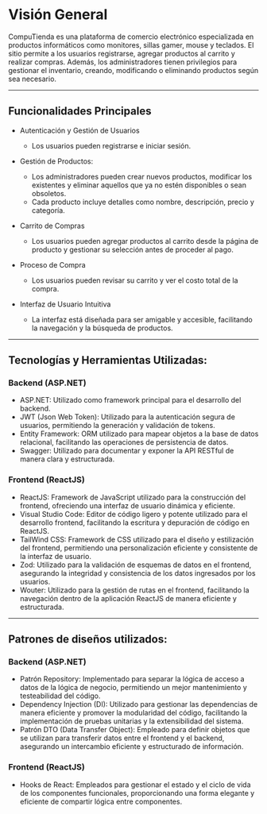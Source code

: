 # Visión General

CompuTienda es una plataforma de comercio electrónico especializada en productos informáticos como monitores, sillas gamer, mouse y teclados. El sitio permite a los usuarios registrarse, agregar productos al carrito y realizar compras. Además, los administradores tienen privilegios para gestionar el inventario, creando, modificando o eliminando productos según sea necesario.

---

## Funcionalidades Principales

- Autenticación y Gestión de Usuarios
     - Los usuarios pueden registrarse e iniciar sesión.

- Gestión de Productos:
     - Los administradores pueden crear nuevos productos, modificar los existentes y eliminar aquellos que ya no estén disponibles o sean obsoletos.
     - Cada producto incluye detalles como nombre, descripción, precio y categoría.

- Carrito de Compras
     - Los usuarios pueden agregar productos al carrito desde la página de producto y gestionar su selección antes de proceder al pago.

- Proceso de Compra
     - Los usuarios pueden revisar su carrito y ver el costo total de la compra.

- Interfaz de Usuario Intuitiva
     - La interfaz está diseñada para ser amigable y accesible, facilitando la navegación y la búsqueda de productos.

---

## Tecnologías y Herramientas Utilizadas: 
### Backend (ASP.NET)
 - ASP.NET: Utilizado como framework principal para el desarrollo del backend.
 - JWT (Json Web Token): Utilizado para la autenticación segura de usuarios, permitiendo la generación y validación de tokens.
 - Entity Framework: ORM utilizado para mapear objetos a la base de datos relacional, facilitando las operaciones de persistencia de datos.
 - Swagger: Utilizado para documentar y exponer la API RESTful de manera clara y estructurada.

### Frontend (ReactJS)

 - ReactJS: Framework de JavaScript utilizado para la construcción del frontend, ofreciendo una interfaz de usuario dinámica y eficiente.
 - Visual Studio Code: Editor de código ligero y potente utilizado para el desarrollo frontend, facilitando la escritura y depuración de código en ReactJS.
 - TailWind CSS: Framework de CSS utilizado para el diseño y estilización del frontend, permitiendo una personalización eficiente y consistente de la interfaz de usuario.
 - Zod: Utilizado para la validación de esquemas de datos en el frontend, asegurando la integridad y consistencia de los datos ingresados por los usuarios.
 - Wouter: Utilizado para la gestión de rutas en el frontend, facilitando la navegación dentro de la aplicación ReactJS de manera eficiente y estructurada.

---

## Patrones de diseños utilizados: 

 ### Backend (ASP.NET)
 
 - Patrón Repository: Implementado para separar la lógica de acceso a datos de la lógica de negocio, permitiendo un mejor mantenimiento y testeabilidad del código.
 - Dependency Injection (DI): Utilizado para gestionar las dependencias de manera eficiente y promover la modularidad del código, facilitando la implementación de pruebas unitarias y la extensibilidad del sistema.
 - Patrón DTO (Data Transfer Object): Empleado para definir objetos que se utilizan para transferir datos entre el frontend y el backend, asegurando un intercambio eficiente y estructurado de información.

### Frontend (ReactJS)
 - Hooks de React: Empleados para gestionar el estado y el ciclo de vida de los componentes funcionales, proporcionando una forma elegante y eficiente de compartir lógica entre componentes.

